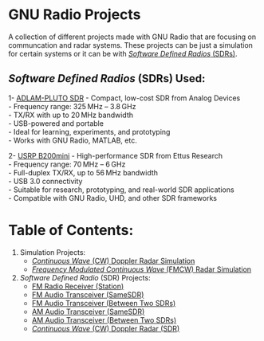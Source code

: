# GNU Radio Projects 
A collection of different projects made with GNU Radio that are focusing on communcation and radar systems. These projects can be just a simulation for certain systems or it can be with [*Software Defined Radios* (SDRs)](https://en.wikipedia.org/wiki/Software-defined_radio).

## *Software Defined Radios* (SDRs) Used:
1- [ADLAM-PLUTO SDR](https://www.analog.com/en/resources/evaluation-hardware-and-software/evaluation-boards-kits/adalm-pluto.html)
	- Compact, low-cost SDR from Analog Devices  
	- Frequency range: 325 MHz – 3.8 GHz  
	- TX/RX with up to 20 MHz bandwidth  
	- USB-powered and portable  
	- Ideal for learning, experiments, and prototyping  
	- Works with GNU Radio, MATLAB, etc.  

2- [USRP B200mini](https://www.ettus.com/all-products/usrp-b200mini/)
	- High-performance SDR from Ettus Research  
	- Frequency range: 70 MHz – 6 GHz  
	- Full-duplex TX/RX, up to 56 MHz bandwidth  
	- USB 3.0 connectivity  
	- Suitable for research, prototyping, and real-world SDR applications  
	- Compatible with GNU Radio, UHD, and other SDR frameworks  


# Table of Contents:
1. Simulation Projects:
	- [*Continuous Wave* (CW) Doppler Radar Simulation](Doppler-Radar_Simulation)
	- [*Frequency Modulated Continuous Wave* (FMCW) Radar Simulation](FMCW-Radar_Simulation)
2. *Software Defined Radio* (SDR) Projects:
	- [FM Radio Receiver (Station)](FM-Receiver_Station)
	- [FM Audio Transceiver (SameSDR)](FM-Transceiver_SameSDR)
	- [FM Audio Transceiver (Between Two SDRs)](FM-Transceiver_Between-Two-SDRs)
	- [AM Audio Transceiver (SameSDR)](AM-Transceiver_SameSDR)
	- [AM Audio Transceiver (Between Two SDRs)](AM-Transceiver_Between_Two_SDRs)
	- [*Continuous Wave* (CW) Doppler Radar (SDR)](Doppler-Radar_SDRs)


